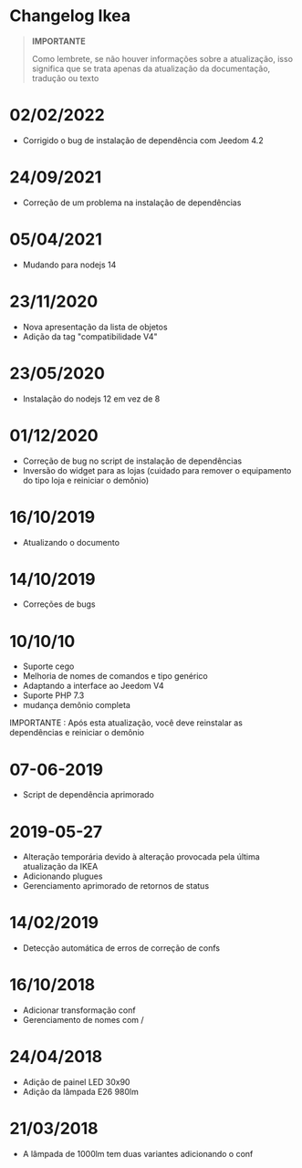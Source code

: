 # Changelog Ikea

>**IMPORTANTE**
>
>Como lembrete, se não houver informações sobre a atualização, isso significa que se trata apenas da atualização da documentação, tradução ou texto

# 02/02/2022

- Corrigido o bug de instalação de dependência com Jeedom 4.2

# 24/09/2021

- Correção de um problema na instalação de dependências

# 05/04/2021

- Mudando para nodejs 14

# 23/11/2020

- Nova apresentação da lista de objetos
- Adição da tag "compatibilidade V4"

# 23/05/2020

- Instalação do nodejs 12 em vez de 8

# 01/12/2020

- Correção de bug no script de instalação de dependências
- Inversão do widget para as lojas (cuidado para remover o equipamento do tipo loja e reiniciar o demônio)

# 16/10/2019

- Atualizando o documento

# 14/10/2019

- Correções de bugs

# 10/10/10

- Suporte cego
- Melhoria de nomes de comandos e tipo genérico
- Adaptando a interface ao Jeedom V4
- Suporte PHP 7.3
- mudança demônio completa

IMPORTANTE : Após esta atualização, você deve reinstalar as dependências e reiniciar o demônio

# 07-06-2019

- Script de dependência aprimorado

# 2019-05-27

- Alteração temporária devido à alteração provocada pela última atualização da IKEA
- Adicionando plugues
- Gerenciamento aprimorado de retornos de status

# 14/02/2019

- Detecção automática de erros de correção de confs

# 16/10/2018
- Adicionar transformação conf
- Gerenciamento de nomes com /

# 24/04/2018

- Adição de painel LED 30x90
- Adição da lâmpada E26 980lm

# 21/03/2018

- A lâmpada de 1000lm tem duas variantes adicionando o conf
